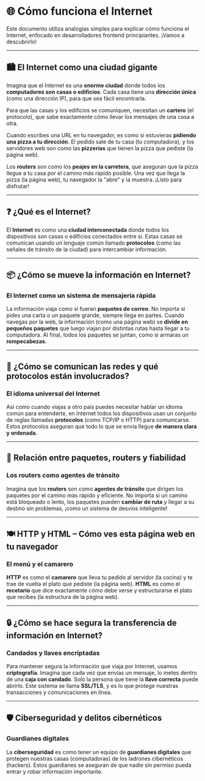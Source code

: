 # 🌐 Cómo funciona el Internet

Este documento utiliza analogías simples para explicar cómo funciona el Internet, enfocado en desarrolladores frontend principiantes. ¡Vamos a descubrirlo!

---

## 🏙️ El Internet como una ciudad gigante

Imagina que el Internet es una **enorme ciudad** donde todos los **computadores son casas o edificios**. Cada casa tiene una **dirección única** (como una dirección IP), para que sea fácil encontrarla.

Para que las casas y los edificios se comuniquen, necesitan un **cartero** (el protocolo), que sabe exactamente cómo llevar los mensajes de una casa a otra.

Cuando escribes una URL en tu navegador, es como si estuvieras **pidiendo una pizza a tu dirección**. El pedido sale de tu casa (tu computadora), y los servidores web son como las **pizzerías** que tienen la pizza que pediste (la página web). 

Los **routers** son como los **peajes en la carretera**, que aseguran que la pizza llegue a tu casa por el camino más rápido posible. Una vez que llega la pizza (la página web), tu navegador la "abre" y la muestra. ¡Listo para disfrutar!

---

## ❓ ¿Qué es el Internet?

El **Internet** es como una **ciudad interconectada** donde todos los dispositivos son casas o edificios conectados entre sí. Estas casas se comunican usando un lenguaje común llamado **protocolos** (como las señales de tránsito de la ciudad) para intercambiar información.

---

## 📦 ¿Cómo se mueve la información en Internet?

### El Internet como un sistema de mensajería rápida

La información viaja como si fueran **paquetes de correo**. No importa si pides una carta o un paquete grande, siempre llega en partes. Cuando navegas por la web, la información (como una página web) se **divide en pequeños paquetes** que luego viajan por distintas rutas hasta llegar a tu computadora. Al final, todos los paquetes se juntan, como si armaras un **rompecabezas**.

---

## 🔗 ¿Cómo se comunican las redes y qué protocolos están involucrados?

### El idioma universal del Internet

Así como cuando viajas a otro país puedes necesitar hablar un idioma común para entenderte, en Internet todos los dispositivos usan un conjunto de reglas llamadas **protocolos** (como TCP/IP o HTTP) para comunicarse. Estos protocolos aseguran que todo lo que se envía llegue **de manera clara y ordenada**.

---

## 🚦 Relación entre paquetes, routers y fiabilidad

### Los routers como agentes de tránsito

Imagina que los **routers** son como **agentes de tránsito** que dirigen los paquetes por el camino más rápido y eficiente. No importa si un camino está bloqueado o lento, los paquetes pueden **cambiar de ruta** y llegar a su destino sin problemas, ¡como un sistema de desvíos inteligente!

---

## 🍽️ HTTP y HTML – Cómo ves esta página web en tu navegador

### El menú y el camarero

**HTTP** es como el **camarero** que lleva tu pedido al servidor (la cocina) y te trae de vuelta el plato que pediste (la página web). **HTML** es como el **recetario** que dice exactamente cómo debe verse y estructurarse el plato que recibes (la estructura de la página web).

---

## 🔒 ¿Cómo se hace segura la transferencia de información en Internet?

### Candados y llaves encriptadas

Para mantener segura la información que viaja por Internet, usamos **criptografía**. Imagina que cada vez que envías un mensaje, lo metes dentro de una **caja con candado**. Solo la persona que tiene la **llave correcta** puede abrirlo. Este sistema se llama **SSL/TLS**, y es lo que protege nuestras transacciones y comunicaciones en línea.

---

## 🛡️ Ciberseguridad y delitos cibernéticos

### Guardianes digitales

La **ciberseguridad** es como tener un equipo de **guardianes digitales** que protegen nuestras casas (computadoras) de los ladrones cibernéticos (hackers). Estos guardianes se aseguran de que nadie sin permiso pueda entrar y robar información importante.